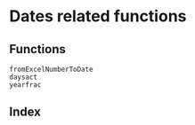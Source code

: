 # Dates related functions

## Functions

```@docs
fromExcelNumberToDate
daysact
yearfrac
```

## Index

```@index
```